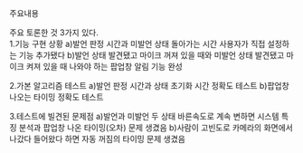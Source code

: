 주요내용

  주요 토론한 것 3가지 있다.  
   1.기능 구현 상황
    a)발언 판정 시간과 미발언 상태 돌아가는 시간 사용자가 직접 설정하는 기능 추가됐다
    b)발언 상태 발견됐고 마이크 꺼져 있을 때와 미발언 상태 발견됐고 마이크 켜져 있을 때 나와야 하는 팝업창 알림 기능 완성

   2.가본 알고리즘 테스트 
    a)발언 판정 시간과 상태 초기화 시간 정확도 테스트
    b)팝업창 나오는 타이밍 정확도 테스트
   
   3.테스트에 빌견된 문제점
    a)발언과 미발언 두 상태 바른속도로 계속 변하면 시스템 특징 분석과 팝업창 나온 타이밍(오차) 문제 생겼음
    b)사람이 고빈도로 카메라의 화면에서 나갔다 들어왔다 하면 자동 꺼짐의 타이밍 문제 생겼음
